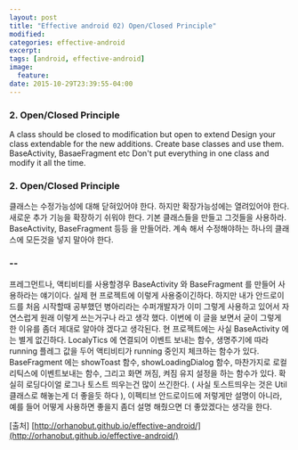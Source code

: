 ```yaml
---
layout: post
title: "Effective android 02) Open/Closed Principle"
modified:
categories: effective-android
excerpt:
tags: [android, effective-android]
image:
  feature:
date: 2015-10-29T23:39:55-04:00
---
```


### 2. Open/Closed Principle

A class should be closed to modification but open to extend
Design your class extendable for the new additions. Create base classes and use them. BaseActivity, BasaeFragment etc
Don't put everything in one class and modify it all the time.


### 2. Open/Closed Principle

클래스는 수정가능성에 대해 닫혀있어야 한다. 하지만 확장가능성에는 열려있어야 한다. 새로운 추가 기능을 확장하기 쉬워야 한다.
기본 클래스들을 만들고 그것들을 사용하라. BaseActivity, BaseFragment 등등 을 만들어라.
계속 해서 수정해야하는 하나의 클래스에 모든것을 넣지 말아야 한다.


### --
프레그먼트나, 액티비티를 사용할경우 BaseActivity 와 BaseFragment 를 만들어 사용하라는 얘기이다.
실제 현 프로젝트에 이렇게 사용중이긴하다. 하지만 내가 안드로이드를 처음 시작할때 공부했던 병아리라는 수퍼개발자가 이미 그렇게 사용하고 있어서 자연스럽게 원래 이렇게 쓰는거구나 라고 생각 했다.
이번에 이 글을 보면서 굳이 그렇게 한 이유를 좀더 제대로 알아야 겠다고 생각된다. 현 프로젝트에는 사실 BaseActivity 에는 별게 없긴하다. LocalyTics 에 연결되어 이벤트 보내는 함수, 생명주기에 따라 running 플레그 값을 두어 액티비티가 running 중인지 체크하는 함수가 있다. BaseFragment 에는 showToast 함수, showLoadingDialog 함수, 마찬가지로 로컬리틱스에 이벤트보내는 함수, 그리고 화면 꺼짐, 켜짐 유지 설정을 하는 함수가 있다.
확실히 로딩다이얼 로그나 토스트 띄우는건 많이 쓰긴한다. ( 사실 토스트띄우는 것은 Util 클래스로 해놓는게 더 좋을듯 하다 ),
이펙티브 안드로이드에 저렇게만 설명이 아니라, 예를 들어 어떻게 사용하면 좋을지 좀더 설명 해줬으면 더 좋았겠다는 생각을 한다. 


[출처] [http://orhanobut.github.io/effective-android/](http://orhanobut.github.io/effective-android/)